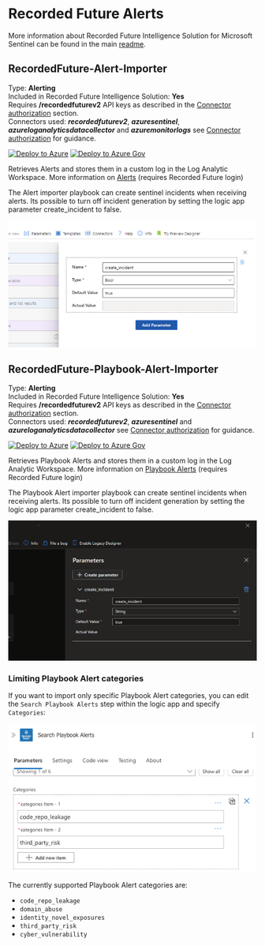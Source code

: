 # Recorded Future Alerts

More information about Recorded Future Intelligence Solution for Microsoft Sentinel can be found in the main [readme](../readme.md).

## RecordedFuture-Alert-Importer
Type: **Alerting**\
Included in Recorded Future Intelligence Solution: **Yes**\
Requires **/recordedfuturev2** API keys as described in the [Connector authorization](../readme.md#connectors-authorization) section. \
Connectors used: ***recordedfuturev2***, ***azuresentinel***, ***azureloganalyticsdatacollector*** and ***azuremonitorlogs*** see [Connector authorization](../readme.md#connectors-authorization) for guidance.

<a href="https://portal.azure.com/#create/Microsoft.Template/uri/https%3A%2F%2Fraw.githubusercontent.com%2FAzure%2FAzure-Sentinel%2Fmaster%2FSolutions%2FRecorded%2520Future%2FPlaybooks%2FAlerts%2FRecordedFuture-Alert-Importer%2Fazuredeploy.json" target="_blank">![Deploy to Azure](https://aka.ms/deploytoazurebutton)</a>
<a href="https://portal.azure.us/#create/Microsoft.Template/uri/https%3A%2F%2Fraw.githubusercontent.com%2FAzure%2FAzure-Sentinel%2Fmaster%2FSolutions%2FRecorded%2520Future%2FPlaybooks%2FAlerts%2FRecordedFuture-Alert-Importer%2Fazuredeploy.json" target="_blank">![Deploy to Azure Gov](https://aka.ms/deploytoazuregovbutton)</a>

Retrieves Alerts and stores them in a custom log in the Log Analytic Workspace. More information on <a href="https://support.recordedfuture.com/hc/en-us/articles/115002151327-Setting-up-Event-Alerts" target="_blank">Alerts</a> (requires Recorded Future login)

The Alert importer playbook can create sentinel incidents when receiving alerts. Its possible to turn off incident generation by setting the logic app parameter create_incident to false.

![](../Images/2023-08-09-18-05-46.png)



## RecordedFuture-Playbook-Alert-Importer
Type: **Alerting**\
Included in Recorded Future Intelligence Solution: **Yes**\
Requires **/recordedfuturev2** API keys as described in the [Connector authorization](#connectors-authorization) section. \
Connectors used: ***recordedfuturev2***, ***azuresentinel*** and ***azureloganalyticsdatacollector*** see [Connector authorization](../readme.md#connectors-authorization) for guidance. 

<a href="https://portal.azure.com/#create/Microsoft.Template/uri/https%3A%2F%2Fraw.githubusercontent.com%2FAzure%2FAzure-Sentinel%2Fmaster%2FSolutions%2FRecorded%2520Future%2FPlaybooks%2FAlerts%2FRecordedFuture-Playbook-Alert-Importer%2Fazuredeploy.json" target="_blank">![Deploy to Azure](https://aka.ms/deploytoazurebutton)</a>
<a href="https://portal.azure.us/#create/Microsoft.Template/uri/https%3A%2F%2Fraw.githubusercontent.com%2FAzure%2FAzure-Sentinel%2Fmaster%2FSolutions%2FRecorded%2520Future%2FPlaybooks%2FAlerts%2FRecordedFuture-Playbook-Alert-Importer%2Fazuredeploy.json" target="_blank">![Deploy to Azure Gov](https://aka.ms/deploytoazuregovbutton)</a>

Retrieves Playbook Alerts and stores them in a custom log in the Log Analytic Workspace. More information on <a href="https://support.recordedfuture.com/hc/en-us/articles/13152506878739-Playbook-Alerting-Rules" target="_blank">Playbook Alerts</a> (requires Recorded Future login)

The Playbook Alert importer playbook can create sentinel incidents when receiving alerts. Its possible to turn off incident generation by setting the logic app parameter create_incident to false.

![alt text](create_incident.png)


### Limiting Playbook Alert categories
If you want to import only specific Playbook Alert categories, you can edit the `Search Playbook Alerts` step within the logic app and specify `Categories`:

![Playbook Alert categories within logic app](./pba_categories.png)

The currently supported Playbook Alert categories are:
- `code_repo_leakage`
- `domain_abuse`
- `identity_novel_exposures`
- `third_party_risk`
- `cyber_vulnerability`
